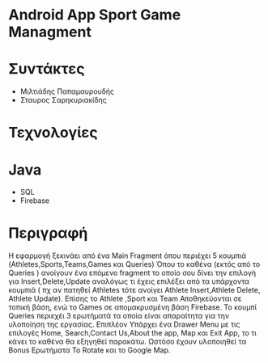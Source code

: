 # Android App Sport Game Managment

# Συντάκτες

* Μιλτιάδης Παπαμαυρουδής
* Σταυρος Σαρηκυριακίδης

# Τεχνολογίες

# Java
* SQL
* Firebase

# Περιγραφή


Η εφαρμογή ξεκινάει από ένα Main Fragment όπου περιέχει 5 κουμπιά (Athletes,Sports,Teams,Games και Queries) Όπου το καθένα (εκτός από το Queries ) ανοίγουν ένα επόμενο fragment το οποίο σου δίνει την επιλογή για Insert,Delete,Update αναλόγως τι έχεις επιλέξει από τα υπάρχοντα κουμπιά ( πχ αν πατηθεί Athletes τότε ανοίγει Athlete Insert,Athlete Delete, Athlete Update). Επίσης το Athlete ,Sport και Team Αποθηκεύονται σε τοπική βάση, ενώ το Games σε απομακρυσμένη βάση Firebase. Το κουμπί Queries περιεχέι 3 ερωτήματά  τα οποία είναι απαραίτητα για την υλοποίηση της εργασίας. Επιπλέον Υπάρχει ένα Drawer Menu με τις επιλογές  Home, Search,Contact Us,About the app, Map και Exit App, το τι κάνει το καθένα θα εξηγηθεί παρακάτω. 
Ωστόσο έχουν υλοποιηθεί  τα Bonus Ερωτήματα Το Rotate και το Google Map.
